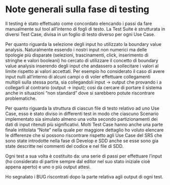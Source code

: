 # Note generali sulla fase di testing

Il testing è stato effettuato come concordato elencando i passi da fare manualmente sul tool all’interno di fogli di testo. La Test Suite è strutturata in diversi Test Case, divisa in un foglio di testo diverso per ogni Use Case.

 Per quanto riguarda la selezione degli input ho utilizzato la boundary value analysis. Naturalmente essendo i nostri input non  numerici ma delle tipologie più disparate (selezioni, trascinamenti, click, inserimento di stringhe e valori booleani) ho cercato di utilizzare il concetto di boundary value analysis inserendo degli input che andassero a sollecitare i valori al limite rispetto ai valori accettati. Per esempio ho considerato il caso di avere input nulli all’interno di alcuni campi o di voler effettuare collegamenti multipli sulla stessa porta, sia collegandoli input → output che provando i a collegarli al contrario (output → input); cosi da cercare di portare il sistema anche in situazioni “non standard” dove si sarebbero potute riscontrare problematiche.


Per quanto riguarda la struttura di ciascun file di testo relativo ad uno Use Case, esso è stato diviso in differenti test in modo che ciascuno Scenario implementato sia simulato almeno una volta secondo partizionamenti dei dati di input ritenuti più significativi.
Molti Test Case hanno anche una parte finale intitolata “Note” nella quale per maggiore dettaglio ho voluto elencare le differenze che si possono riscontrare rispetto agli Use Case del SRS che sono state introdotte nella fase di Develop e SDD anche se esse sono gia state descritte nei commenti del codice e nel file di SDD. 

Ogni test a sua volta è costituito da: una serie di passi per effettuare l’input (ho considerato di partire sempre dal editor nel suo stato iniziale cioè appena aperto) e uno o più output attesi.

Ho segnalato i BUG riscontrati dopo la parte relativa agli output di ogni test.
